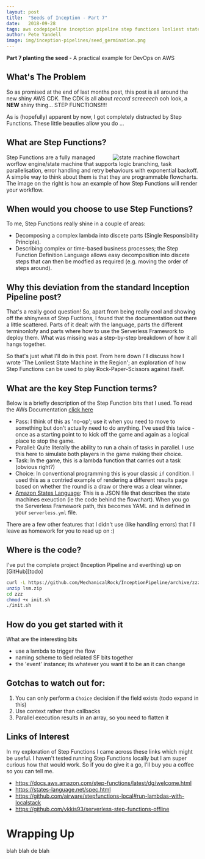 ```yaml
---
layout: post
title:  "Seeds of Inception - Part 7"
date:   2018-09-28
tags: aws codepipeline inception pipeline step functions lonliest state machines
author: Pete Yandell
image: img/inception-pipelines/seed_germination.png
---
```


**Part 7 planting the seed** - A practical example for DevOps on AWS

## What's The Problem

So as promised at the end of last months post, this post is all around the new shiny AWS CDK. The CDK is all about *record screeeech* ooh look, a **NEW** shiny thing... STEP FUNCTIONS!!!!

As is (hopefully) apparent by now, I got completely distracted by Step Functions. These little beauties allow you do ...

## What are Step Functions?

<div style="float: right"><img style="margin-right:50px" alt="state machine flowchart" src="{{ site.url }}/img/inception-pipelines/part-7-flowchart.png" /></div>

Step Functions are a fully managed worflow engine/state machine that supports logic branching, task parallelisation, error handling and retry behaviours with exponential backoff. A simplie way to think about them is that they are programmable flowcharts. The image on the right is how an example of how Step Functions will render your workflow.

## When would you choose to use Step Functions?

To me, Step Functions really shine in a couple of areas:

- Decomposing a complex lambda into discete parts (Single Responsibility Principle).
- Describing complex or time-based business processes; the Step Function Definition Language allows easy decomposition into discete steps that can then be modfied as required (e.g. moving the order of steps around).

## Why this deviation from the standard Inception Pipeline post?

That's a really good question! So, apart from being really cool and showing off the shinyness of Step Fuctions, I found that the documentation out there a little scattered. Parts of it dealt with the language, parts the different terminonlofy and parts where how to use the Serverless Framework to deploy them. What was missing was a step-by-step breakdown of how it all hangs together.

So that's just what I'll do in this post. From here down I'll discuss how I wrote 'The Lonliest State Machine in the Region'; an exploration of how Step Functions can be used to play Rock-Paper-Scissors against itself.

## What are the key Step Function terms?

Below is a briefly description of the Step Function bits that I used. To read the AWs Documentation [click here](https://docs.aws.amazon.com/step-functions/latest/dg/amazon-states-language-states.html)

- Pass: I think of this as 'no-op'; use it when you need to move to something but don't actually need to do anything. I've used this twice - once as a starting point to to kick off the game and again as a logical place to stop the game.
- Parallel: Quite literally the ability to run a chain of tasks in parallel. I use this here to simulate both players in the game making their choice.
- Task: In the game, this is a lambda function that carries out a task (obvious right?)
- Choice: In conventional programming this is your classic `if` condition. I used this as a contried example of rendering a different results page based on whether the round is a draw or there was a clear winner.
- [Amazon States Language](https://docs.aws.amazon.com/step-functions/latest/dg/concepts-amazon-states-language.html): This is a JSON file that describes the state machines exeuction (ie the code behind the flowchart). When you go the Serverless Framework path, this becomes YAML and is defined in your `serverless.yml` file.

There are a few other features that I didn't use (like handling errors) that I'll leave as homework for you to read up on :)

## Where is the code?

I've put the complete project (Inception Pipeline and everthing) up on [GitHub][todo]

```bash
curl -L https://github.com/MechanicalRock/InceptionPipeline/archive/zzz.zip -o lsm.zip
unzip lsm.zip
cd zzz
chmod +x init.sh
./init.sh
```

## How do you get started with it

What are the interesting bits

- use a lambda to trigger the flow
- naming scheme to tied related SF bits together
- the 'event' instance; its whatever you want it to be an it can change

## Gotchas to watch out for:

1. You can only perform a `Choice` decision if the field exists (todo expand in this)
2. Use context rather than callbacks
3. Parallel execution results in an array, so you need to flatten it

## Links of Interest

In my exploration of Step Functions I came across these links which might be useful. I haven't tested running Step Functions locally but I am super curious how that would work. So if you do give it a go, I'll buy you a coffee so you can tell me.

- https://docs.aws.amazon.com/step-functions/latest/dg/welcome.html
- https://states-language.net/spec.html
- https://github.com/airware/stepfunctions-local#run-lambdas-with-localstack
- https://github.com/vkkis93/serverless-step-functions-offline

# Wrapping Up

blah blah de blah